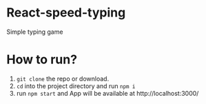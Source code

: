 # React-speed-typing
Simple typing game
# How to run?
1. `git clone` the repo or download.
2.  `cd` into the project directory and run `npm i`
3.  run `npm start` and App will be available at http://localhost:3000/
